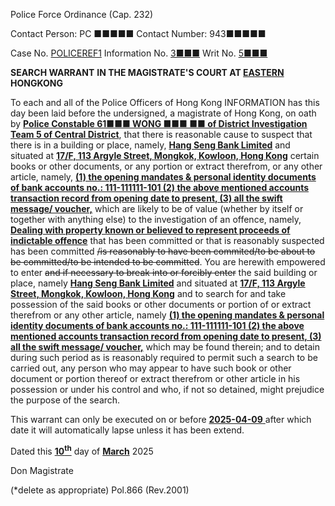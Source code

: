 Police Force Ordinance
(Cap. 232)

Contact Person: PC ■■■■■
Contact Number: 943■■■■■

Case No. <u>POLICEREF1</u>
Information No. <u>3■■■</u>
Writ No. <u>5■■■</u>

**SEARCH WARRANT**
**IN THE MAGISTRATE'S COURT AT <u>EASTERN</u> HONGKONG**

To each and all of the Police Officers of Hong Kong
INFORMATION has this day been laid before the undersigned, a magistrate of Hong Kong, on oath by **<u>Police Constable 61■■■ WONG ■■■ ■■ of District Investigation Team 5 of Central District</u>**, that there is reasonable cause to suspect that there is in a building or place, namely, **<u>Hang Seng Bank Limited</u>** and situated at **<u>17/F, 113 Argyle Street, Mongkok, Kowloon, Hong Kong</u>** certain books or other documents, or any portion or extract therefrom, or any other article, namely, **<u>(1) the opening mandates & personal identity documents of bank accounts no.:  111-111111-101 (2) the above mentioned accounts transaction record from opening date to present, (3) all the swift message/ voucher,</u>** which are likely to be of value (whether by itself or together with anything else) to the investigation of an offence, namely, **<u>Dealing with property known or believed to represent proceeds of indictable offence</u>** that has been committed or that is reasonably suspected has been committed ~~/is reasonably to have been commited/to be about to be committed/to be intended to be committed~~.
You are herewith empowered to enter ~~and if necessary to break into or forcibly enter~~ the said building or place, namely **<u>Hang Seng Bank Limited</u>** and situated at **<u>17/F, 113 Argyle Street, Mongkok, Kowloon, Hong Kong</u>** and to search for and take possession of the said books or other documents or portion of or extract therefrom or any other article, namely **<u>(1) the opening mandates & personal identity documents of bank accounts no.:  111-111111-101 (2) the above mentioned accounts transaction record from opening date to present, (3) all the swift message/ voucher,</u>** which may be found therein; and to detain during such period as is reasonably required to permit such a search to be carried out, any person who may appear to have such book or other document or portion thereof or extract therefrom or other article in his possession or under his control and who, if not so detained, might prejudice the purpose of the search.

This warrant can only be executed on or before <u> **2025-04-09** </u> after which date it will automatically lapse unless it has been extend.

Dated this <u> **10<sup>th</sup>**</u> day of <u> **March**</u> 2025

Don
Magistrate

(\*delete as appropriate)
Pol.866 (Rev.2001)